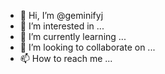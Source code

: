 - 👋 Hi, I’m @geminifyj
- 👀 I’m interested in ...
- 🌱 I’m currently learning ...
- 💞️ I’m looking to collaborate on ...
- 📫 How to reach me ...

<!---
geminifyj/geminifyj is a ✨ special ✨ repository because its `README.md` (this file) appears on your GitHub profile.
You can click the Preview link to take a look at your changes.
--->
